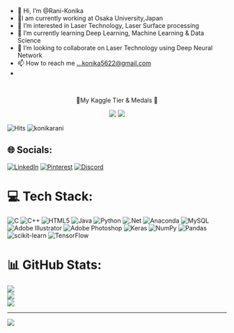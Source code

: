 - 👋 Hi, I’m @Rani-Konika
- 🔭I am currently working at Osaka University,Japan
- 👀 I’m interested in Laser Technology, Laser Surface processing
- 🌱 I’m currently learning Deep Learning, Machine Learning & Data Science
- 💞️ I’m looking to collaborate on Laser Technology using Deep Neural Network
- 📫 How to reach me ...konika5622@gmail.com
- 
<p align="center">

  <br/>
  <p align="center">🥇My Kaggle Tier & Medals 🥇</p>
 
</p>
<p align="center">
  <img src="https://road-to-kaggle-grandmaster.vercel.app/api/badges/konikarani/competition/light&quot; />
  <img src="https://road-to-kaggle-grandmaster.vercel.app/api/badges/konikarani/dataset/light&quot; />
  <img src="https://road-to-kaggle-grandmaster.vercel.app/api/badges/konikarani/notebook/light&quot; />
  <img src="https://road-to-kaggle-grandmaster.vercel.app/api/badges/konikarani/discussion/light&quot; />
</p>


![Hits](https://hits.seeyoufarm.com/api/count/incr/badge.svg?url=https%3A%2F%2Fgithub.com%2Fkonikarani%2Fkaggle-badge&count_bg=%23DDAA17&title_bg=%23555555&icon=&icon_color=%23E7E7E7&title=hits&edge_flat=false)
![konikarani](https://road-to-kaggle-grandmaster.vercel.app/api/simple/konikarani)

<!---
Rani-Konika/Rani-Konika is a ✨ special ✨ repository because its `README.md` (this file) appears on your GitHub profile.
You can click the Preview link to take a look at your changes.
--->

## 🌐 Socials:
 [![LinkedIn](https://img.shields.io/badge/LinkedIn-%230077B5.svg?logo=linkedin&logoColor=white)](https://www.linkedin.com/in/konika-sarker-abaa03224/) 
 [![Pinterest](https://img.shields.io/badge/Pinterest-%23E60023.svg?logo=Pinterest&logoColor=white)](https://pinterest.com/konika5622) [![Discord](https://img.shields.io/badge/Discord-%237289DA.svg?logo=discord&logoColor=white)](https://discord.com/channels/1024505805673869322/1024505805673869324) 

# 💻 Tech Stack:
![C](https://img.shields.io/badge/c-%2300599C.svg?style=for-the-badge&logo=c&logoColor=white) ![C++](https://img.shields.io/badge/c++-%2300599C.svg?style=for-the-badge&logo=c%2B%2B&logoColor=white) ![HTML5](https://img.shields.io/badge/html5-%23E34F26.svg?style=for-the-badge&logo=html5&logoColor=white) ![Java](https://img.shields.io/badge/java-%23ED8B00.svg?style=for-the-badge&logo=java&logoColor=white) ![Python](https://img.shields.io/badge/python-3670A0?style=for-the-badge&logo=python&logoColor=ffdd54) ![.Net](https://img.shields.io/badge/.NET-5C2D91?style=for-the-badge&logo=.net&logoColor=white) ![Anaconda](https://img.shields.io/badge/Anaconda-%2344A833.svg?style=for-the-badge&logo=anaconda&logoColor=white) ![MySQL](https://img.shields.io/badge/mysql-%2300f.svg?style=for-the-badge&logo=mysql&logoColor=white) ![Adobe Illustrator](https://img.shields.io/badge/adobeillustrator-%23FF9A00.svg?style=for-the-badge&logo=adobeillustrator&logoColor=white) ![Adobe Photoshop](https://img.shields.io/badge/adobephotoshop-%2331A8FF.svg?style=for-the-badge&logo=adobephotoshop&logoColor=white) ![Keras](https://img.shields.io/badge/Keras-%23D00000.svg?style=for-the-badge&logo=Keras&logoColor=white) ![NumPy](https://img.shields.io/badge/numpy-%23013243.svg?style=for-the-badge&logo=numpy&logoColor=white) ![Pandas](https://img.shields.io/badge/pandas-%23150458.svg?style=for-the-badge&logo=pandas&logoColor=white) ![scikit-learn](https://img.shields.io/badge/scikit--learn-%23F7931E.svg?style=for-the-badge&logo=scikit-learn&logoColor=white) ![TensorFlow](https://img.shields.io/badge/TensorFlow-%23FF6F00.svg?style=for-the-badge&logo=TensorFlow&logoColor=white)
# 📊 GitHub Stats:
![](https://github-readme-stats.vercel.app/api?username=Konika&theme=dark&hide_border=false&include_all_commits=true&count_private=false)<br/>
![](https://github-readme-streak-stats.herokuapp.com/?user=Konika&theme=dark&hide_border=false)<br/>
![](https://github-readme-stats.vercel.app/api/top-langs/?username=Konika&theme=dark&hide_border=false&include_all_commits=true&count_private=false&layout=compact)

---
[![](https://visitcount.itsvg.in/api?id=Konika&icon=7&color=10)](https://visitcount.itsvg.in)




